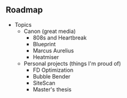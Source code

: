 

## Roadmap

- Topics
    - Canon (great media)
        - 808s and Heartbreak
        - Blueprint
        - Marcus Aurelius
        - Heatmiser
    - Personal projects (things I'm proud of)
        - FD Optimization
        - Bubble Bender
        - SiteScan
        - Master's thesis
